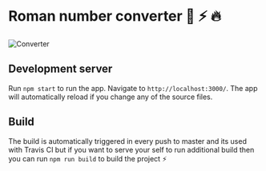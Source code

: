 # Roman number converter :rocket: :zap: :fire:

![Converter](romans.gif)

## Development server

Run `npm start` to run the app. Navigate to `http://localhost:3000/`. The app will automatically reload if you change any of the source files.

## Build

The build is automatically triggered in every push to master and its used with Travis CI but if you want to serve your self to run additional build then you can run `npm run build` to build the project :zap:

